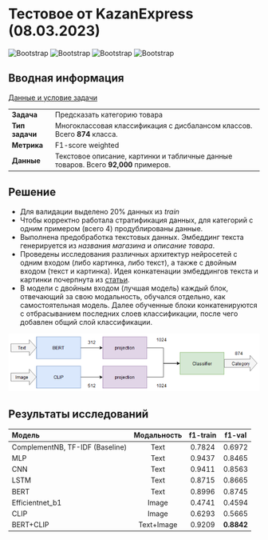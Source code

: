 # Тестовое от KazanExpress (08.03.2023)
![Bootstrap](https://img.shields.io/badge/-PyTorch-05122A?style=flat-square&logo=PyTorch&color=353535) ![Bootstrap](https://img.shields.io/badge/-Scikit%20Learn-05122A?style=flat-square&logo=Scikit-Learn&color=353535) ![Bootstrap](https://img.shields.io/badge/-Pandas-05122A?style=flat-square&logo=Pandas&color=353535) ![Bootstrap](https://img.shields.io/badge/🤗-Hugging%20Face-05122A?style=flat-square&logo=Hugging-Face&color=353535)
## Вводная информация
[Данные и условие задачи](https://remarkable-cockatoo-98b.notion.site/KazanExpress-d1c9915724544e1693afd0ca1b61a957)

|||
|:---|---|
|**Задача**| Предсказать категорию товара|
|**Тип задачи**|Многоклассовая классификация с дисбалансом классов. Всего **874** класса.|
|**Метрика**| F1-score weighted|
|**Данные**| Текстовое описание, картинки и табличные данные товаров. Всего **92,000** примеров.|

## Решение
+ Для валидации выделено 20% данных из *train*
+ Чтобы корректно работала стратификация данных, для категорий с одним примером (всего 4) продублированы данные.
+ Выполнена предобработка текстовых данных. Эмбеддинг текста генерируется из *названия магазина* и *описание товара*.
+ Проведены исследования различных архитектур нейросетей с одним входом (либо картинка, либо текст), а также с двойным входом (текст и картинка). Идея конкатенации эмбеддингов текста и картинки почерпнута из [статьи](https://www.researchgate.net/publication/347688606_Image_and_Text_fusion_for_UPMC_Food-101_using_BERT_and_CNNs).
+ В модели с двойным входом (лучшая модель) каждый блок, отвечающий за свою модальность, обучался отдельно, как самостоятельная модель. Далее обученные блоки конкатенируются с отбрасыванием последних слоев классификации, после чего добавлен общий слой классификации. 

![Диаграмма](img/Диаграмма.png)

## Результаты исследований
|Модель|Модальность|f1-train|f1-val|
|:---|:---:|:---:|:---:|
|ComplementNB, TF-IDF (Baseline)|Text|0.7824|0.6972|
|MLP|Text|0.9437|0.8465|
|CNN|Text|0.9411|0.8563|
|LSTM|Text|0.8715|0.8665|
|BERT|Text|0.8996|0.8745|
|Efficientnet_b1|Image|0.4741|0.4594|
|CLIP|Image|0.6293|0.5665|
|BERT+CLIP|Text+Image|0.9209|**0.8842**|




